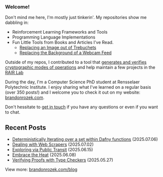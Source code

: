 <!-- Automatically generated - do not edit directly -->
### Welcome!

Don't mind me here, I'm mostly just tinkerin'.
My repositories show me dabbling in: 
- Reinforcement Learning Frameworks and Tools
- Programming Language Implementations
- Fun Little Tools from Books and Articles I've Read.
  - [Replacing an Image out of Trebuchets](https://github.com/Brandon-Rozek/treimage)
  - [Replacing the Background of a Webcam Feed](https://github.com/Brandon-Rozek/bodypix-background)
  
Outside of my repos, I contributed to a tool that [generates and verifies cryptographic modes of operations](https://github.com/cryptosolvers/CryptoSolve)
and help maintain a few projects in the [RAIR Lab](https://github.com/RAIRLab) 

During the day, I'm a Computer Science PhD student at Rensselaer Polytechnic Institute.
I enjoy sharing what I've learned on a regular basis (over 350 posts!)
and I welcome you to check it out on my website: [brandonrozek.com](https://brandonrozek.com).

Don't hessitate to [get in touch](https://brandonrozek.com/contact/)
if you have any questions or even if you want to chat. 

## Recent Posts

- [Deterministically Iterating over a set within Dafny functions](https://brandonrozek.com/blog/deterministic-set-iteration-dafny/) (2025.07.06)
- [Dealing with Web Scrapers](https://brandonrozek.com/blog/anti-scraper-techniques/) (2025.07.02)
- [Exploring via Public Transit](https://brandonrozek.com/blog/exploring-via-public-transit/) (2025.06.15)
- [Embrace the Heat](https://brandonrozek.com/blog/embrace-the-heat/) (2025.06.08)
- [Verifying Proofs with Type Checkers](https://brandonrozek.com/blog/verifying-proofs-type-checkers/) (2025.05.27)

View more: [brandonrozek.com/blog](https://brandonrozek.com/blog)